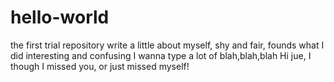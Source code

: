 # hello-world
the first trial repository
write a little about myself, shy and fair, founds what I did interesting and confusing
I wanna type a lot of blah,blah,blah 
Hi jue, I though I missed you, or just missed myself!
